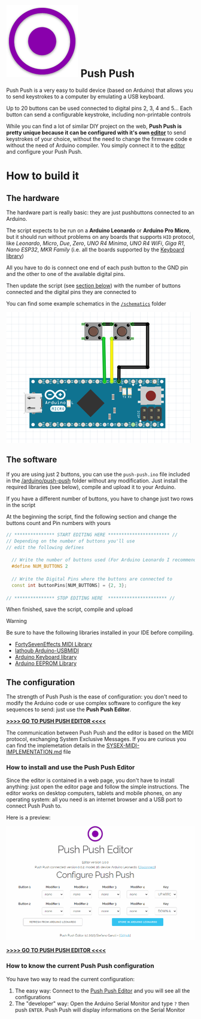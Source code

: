 # ![Push Push Logo](push-push-logo.png) Push Push

Push Push is a very easy to build device (based on Arduino) that allows you to send keystrokes to a computer by emulating a USB keyboard.

Up to 20 buttons can be used connected to digital pins 2, 3, 4 and 5... 
Each button can send a configurable keystroke, including non-printable controls 

While you can find a lot of similar DIY project on the web, **Push Push is pretty unique because it can be configured with it's own [editor](https://garubi.github.io/push-push-editor/)** to send keystrokes of your choice, without the need to change the firmware code e without the need of Arduino compiler.
You simply connect it to the [editor](https://garubi.github.io/push-push-editor/) and configure your Push Push.

# How to build it

## The hardware 
The hardware part is really basic: they are just pushbuttons connected to an Arduino.

The script expects to be run on a **Arduino Leonardo** or **Arduino Pro Micro**, but it should run without problems on any boards that supports `HID` protocol, like *Leonardo*, *Micro*, *Due*, *Zero*, *UNO R4 Minima*, *UNO R4 WiFi*, *Giga R1*, *Nano ESP32*, *MKR Family* (i.e. all the boards supported by the [Keyboard library](https://www.arduino.cc/reference/en/language/functions/usb/keyboard/))

All you have to do is connect one end of each push button to the GND pin and the other to one of the available digital pins.

Then update the script (see [section below](#the-software)) with the number of buttons connected and the digital pins they are connected to

You can find some example schematics in the [`/schematics`](/schematics/) folder

![A wiring example for 2 buttons](/schematics/wiring-example.png)

## The software
If you are using just 2 buttons, you can use the `push-push.ino` file included in the [/arduino/push-push](/arduino/push-push/) folder without any modification. Just install the required libraries (see below), compile and upload it to your Arduino.

If you have a different number of buttons, you have to change just two rows in the script

At the beginning the script, find the following section and change the buttons count  and Pin numbers with yours
```C++
// *************** START EDITING HERE *********************** //
// Depending on the number of buttons you'll use
// edit the following defines

  // Write the number of buttons used (For Arduino Leonardo I recommend no more than 20)
  #define NUM_BUTTONS 2

  // Write the Digital Pins where the buttons are connected to
  const int buttonPins[NUM_BUTTONS] = {2, 3};

// *************** STOP EDITING HERE  ********************** //
```
When finished, save the script, compile and upload

>[!WARNING]
>Be sure to have the following libraries installed in your IDE before compiling.
>
>- [FortySevenEffects MIDI Library](https://github.com/FortySevenEffects/arduino_midi_library)
>- [lathoub Arduino-USBMIDI](https://github.com/lathoub/Arduino-USBMIDI)
>- [Arduino Keyboard library](https://www.arduino.cc/reference/en/language/functions/usb/keyboard/)
>- [Arduino EEPROM Library](https://docs.arduino.cc/learn/built-in-libraries/eeprom)


## The configuration
The strength of Push Push is the ease of configuration: you don't need to modify the Arduino code or use complex software to configure the key sequences to send: just use the **Push Push Editor**.

[**>>>> GO TO PUSH PUSH EDITOR <<<<**](https://garubi.github.io/push-push-editor/)

The communication between Push Push and the editor is based on the MIDI protocol, exchanging System Exclusive Messages. 
If you are curious you can find the implemetation details in the [SYSEX-MIDI-IMPLEMENTATION.md](SYSEX-MIDI-IMPLEMENTATION) file

### How to install and use the Push Push Editor
Since the editor is contained in a web page, you don't have to install anything: just open the editor page and follow the simple instructions.
The editor works on desktop computers, tablets and mobile phones, on any operating system: all you need is an internet browser and a USB port to connect Push Push to.

Here is a preview:

![An animated preview of the Push Push editor](animated-editor-preview.gif)

[**>>>> GO TO PUSH PUSH EDITOR <<<<**](https://garubi.github.io/push-push-editor/)

### How to know the current Push Push configuration
You have two way to read the current configuration: 
1. The easy way: Connect to the [Push Push Editor](https://garubi.github.io/push-push-editor/) and you will see all the configurations
1. The "developer" way: Open the Arduino Serial Monitor and type `?` then push `ENTER`. Push Push will display informations on the Serial Monitor 
